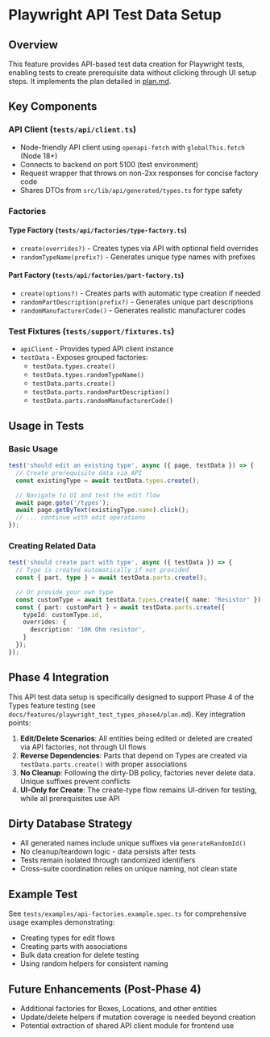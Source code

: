 # Playwright API Test Data Setup

## Overview

This feature provides API-based test data creation for Playwright tests, enabling tests to create prerequisite data without clicking through UI setup steps. It implements the plan detailed in [plan.md](./plan.md).

## Key Components

### API Client (`tests/api/client.ts`)
- Node-friendly API client using `openapi-fetch` with `globalThis.fetch` (Node 18+)
- Connects to backend on port 5100 (test environment)
- Request wrapper that throws on non-2xx responses for concise factory code
- Shares DTOs from `src/lib/api/generated/types.ts` for type safety

### Factories

#### Type Factory (`tests/api/factories/type-factory.ts`)
- `create(overrides?)` - Creates types via API with optional field overrides
- `randomTypeName(prefix?)` - Generates unique type names with prefixes

#### Part Factory (`tests/api/factories/part-factory.ts`)
- `create(options?)` - Creates parts with automatic type creation if needed
- `randomPartDescription(prefix?)` - Generates unique part descriptions
- `randomManufacturerCode()` - Generates realistic manufacturer codes

### Test Fixtures (`tests/support/fixtures.ts`)
- `apiClient` - Provides typed API client instance
- `testData` - Exposes grouped factories:
  - `testData.types.create()`
  - `testData.types.randomTypeName()`
  - `testData.parts.create()`
  - `testData.parts.randomPartDescription()`
  - `testData.parts.randomManufacturerCode()`

## Usage in Tests

### Basic Usage
```typescript
test('should edit an existing type', async ({ page, testData }) => {
  // Create prerequisite data via API
  const existingType = await testData.types.create();

  // Navigate to UI and test the edit flow
  await page.goto('/types');
  await page.getByText(existingType.name).click();
  // ... continue with edit operations
});
```

### Creating Related Data
```typescript
test('should create part with type', async ({ testData }) => {
  // Type is created automatically if not provided
  const { part, type } = await testData.parts.create();

  // Or provide your own type
  const customType = await testData.types.create({ name: 'Resistor' });
  const { part: customPart } = await testData.parts.create({
    typeId: customType.id,
    overrides: {
      description: '10K Ohm resistor',
    }
  });
});
```

## Phase 4 Integration

This API test data setup is specifically designed to support Phase 4 of the Types feature testing (see `docs/features/playwright_test_types_phase4/plan.md`). Key integration points:

1. **Edit/Delete Scenarios**: All entities being edited or deleted are created via API factories, not through UI flows
2. **Reverse Dependencies**: Parts that depend on Types are created via `testData.parts.create()` with proper associations
3. **No Cleanup**: Following the dirty-DB policy, factories never delete data. Unique suffixes prevent conflicts
4. **UI-Only for Create**: The create-type flow remains UI-driven for testing, while all prerequisites use API

## Dirty Database Strategy

- All generated names include unique suffixes via `generateRandomId()`
- No cleanup/teardown logic - data persists after tests
- Tests remain isolated through randomized identifiers
- Cross-suite coordination relies on unique naming, not clean state

## Example Test

See `tests/examples/api-factories.example.spec.ts` for comprehensive usage examples demonstrating:
- Creating types for edit flows
- Creating parts with associations
- Bulk data creation for delete testing
- Using random helpers for consistent naming

## Future Enhancements (Post-Phase 4)

- Additional factories for Boxes, Locations, and other entities
- Update/delete helpers if mutation coverage is needed beyond creation
- Potential extraction of shared API client module for frontend use